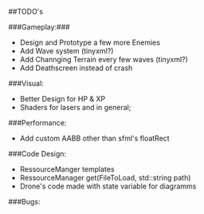 ##TODO's

###Gameplay:###

* Design and Prototype a few more Enemies
* Add Wave system (tinyxml?)
* Add Channging Terrain every few waves (tinyxml?)
* Add Deathscreen instead of crash

###Visual:

* Better Design for HP & XP
* Shaders for lasers and in general;

###Performance:

* Add custom AABB other than sfml's floatRect

###Code Design:

* RessourceManger templates
* RessourceManager get(FileToLoad, std::string path)
* Drone's code made with state variable for diagramms

###Bugs:
